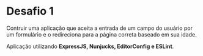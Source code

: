 # Desafio 1

Contruir uma aplicação que aceita a entrada de um campo do usuário por um formulário e o redireciona para a página correta baseado em sua idade.

Aplicação utilizando **ExpressJS, Nunjucks, EditorConfig e ESLint**.

